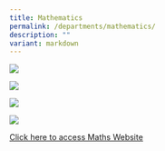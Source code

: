 ```yaml
---
title: Mathematics
permalink: /departments/mathematics/
description: ""
variant: markdown
---
```

![](/images/maths_1.jpg)

![](/images/2.jpg)

![](/images/maths_3.jpg)

![](/images/maths_4.jpg)

[Click here to access Maths Website](https://sites.google.com/moe.edu.sg/nps-math-dept/home)